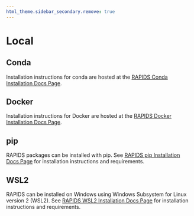 ```yaml
---
html_theme.sidebar_secondary.remove: true
---
```


# Local

## Conda

Installation instructions for conda are hosted at the [RAPIDS Conda Installation Docs Page](https://docs.rapids.ai/install#conda).

## Docker

Installation instructions for Docker are hosted at the [RAPIDS Docker Installation Docs Page](https://docs.rapids.ai/install#docker).

## pip

RAPIDS packages can be installed with pip. See [RAPIDS pip Installation Docs Page](https://docs.rapids.ai/install#pip) for installation instructions and requirements.

## WSL2

RAPIDS can be installed on Windows using Windows Subsystem for Linux version 2 (WSL2). See [RAPIDS WSL2 Installation Docs Page](https://docs.rapids.ai/install#WSL2) for installation instructions and requirements.
